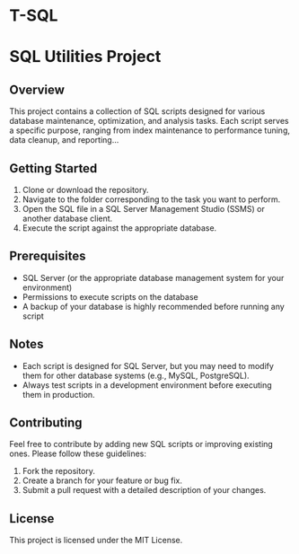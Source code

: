 # T-SQL
# SQL Utilities Project

## Overview
This project contains a collection of SQL scripts designed for various database maintenance, optimization, and analysis tasks. Each script serves a specific purpose, ranging from index maintenance to performance tuning, data cleanup, and reporting...

## Getting Started
1. Clone or download the repository.
2. Navigate to the folder corresponding to the task you want to perform.
3. Open the SQL file in a SQL Server Management Studio (SSMS) or another database client.
4. Execute the script against the appropriate database.

## Prerequisites
- SQL Server (or the appropriate database management system for your environment)
- Permissions to execute scripts on the database
- A backup of your database is highly recommended before running any script

## Notes
- Each script is designed for SQL Server, but you may need to modify them for other database systems (e.g., MySQL, PostgreSQL).
- Always test scripts in a development environment before executing them in production.

## Contributing
Feel free to contribute by adding new SQL scripts or improving existing ones. Please follow these guidelines:
1. Fork the repository.
2. Create a branch for your feature or bug fix.
3. Submit a pull request with a detailed description of your changes.

## License
This project is licensed under the MIT License.
